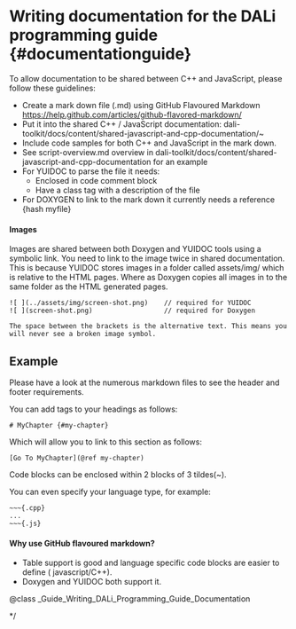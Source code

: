 <!--
/**-->

# Writing documentation for the DALi programming guide  {#documentationguide}

To allow documentation to be shared between C++ and JavaScript, please follow these guidelines:

 - Create a mark down file (.md) using GitHub Flavoured Markdown https://help.github.com/articles/github-flavored-markdown/
 - Put it into the shared C++ / JavaScript documentation: dali-toolkit/docs/content/shared-javascript-and-cpp-documentation/~
 - Include code samples for both C++ and JavaScript in the mark down.
 - See script-overview.md overview in dali-toolkit/docs/content/shared-javascript-and-cpp-documentation for an example
 - For YUIDOC to parse the file it needs:
   - Enclosed in code comment block
   - Have a class tag with a description of the file
 - For DOXYGEN to link to the mark down it currently needs a reference {hash myfile}
  

#### Images
 Images are shared between both Doxygen and YUIDOC tools using a symbolic link.
 You need to link to the image twice in shared documentation.
 This is because YUIDOC stores images in a folder called assets/img/  which is relative to the HTML pages.
 Where as Doxygen copies all images in to the same folder as the HTML generated pages.

 ~~~
![ ](../assets/img/screen-shot.png)    // required for YUIDOC
![ ](screen-shot.png)                  // required for Doxygen

The space between the brackets is the alternative text. This means you will never see a broken image symbol.
~~~
  
## Example

Please have a look at the numerous markdown files to see the header and footer requirements.

You can add tags to your headings as follows:
~~~{.md}
# MyChapter {#my-chapter}
~~~
Which will allow you to link to this section as follows:
~~~{.md}
[Go To MyChapter](@ref my-chapter)
~~~

Code blocks can be enclosed within 2 blocks of 3 tildes(~).

You can even specify your language type, for example:
~~~{.md}
~~~{.cpp}
...
~~~{.js}
~~~

#### Why use GitHub flavoured markdown?
 - Table support is good and language specific code blocks are easier to define ( javascript/C++).
 - Doxygen and YUIDOC both support it.


@class _Guide_Writing_DALi_Programming_Guide_Documentation

*/
